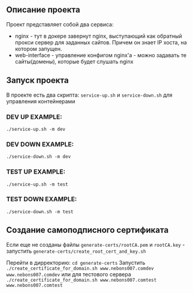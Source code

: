 
## Описание проекта

Проект представляет собой два сервиса:
- nginx - тут в докере завернут nginx, выступающий как обратный прокси сервер для заданных сайтов. Причем он знает IP хоста, на котором запущен.
- web-interface - управление конфигом nginx'a - можно задавать те сайты(домены), которые будет слушать nginx

## Запуск проекта

В проекте есть два скрипта: `service-up.sh` и `service-down.sh` для управления контейнерами

### DEV UP EXAMPLE:

`./service-up.sh -m dev`

### DEV DOWN EXAMPLE:

`./service-down.sh -m dev`

### TEST UP EXAMPLE:

`./service-up.sh -m test`

### TEST DOWN EXAMPLE:

`./service-down.sh -m test`

## Создание самоподписного сертификата

Eсли еще не созданы файлы `generate-certs/rootCA.pem` и `rootCA.key` - запустить `generate-certs/create_root_cert_and_key.sh`

Перейти в дирректорию: `cd generate-certs`
Запустить `./create_certificate_for_domain.sh www.nebons007.comdev www.nebons007.comdev` или для тестового сервера `./create_certificate_for_domain.sh www.nebons007.comtest www.nebons007.comtest`
